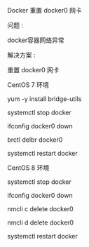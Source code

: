 Docker 重置 docker0 网卡


问题 :

docker容器网络异常

解决方案 :

重置 docker0 网卡

CentOS 7 环境

yum -y install bridge-utils

systemctl stop docker

ifconfig docker0 down

brctl delbr docker0

systemctl restart docker

CentOS 8 环境

systemctl stop docker

ifconfig docker0 down

nmcli c delete docker0

nmcli d delete docker0

systemctl restart docker


